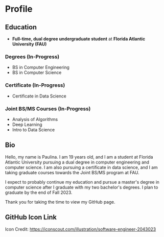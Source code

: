 # Profile


## Education
- **Full-time, dual degree undergraduate student** at **Florida Atlantic University (FAU)**
### Degrees (In-Progress)
- BS in Computer Engineering
- BS in Computer Science 
### Certificate (In-Progress)
- Certificate in Data Science
### Joint BS/MS Courses (In-Progress)
- Analysis of Algorithms 
- Deep Learning
- Intro to Data Science


## Bio
Hello, my name is Paulina. I am 19 years old, and I am a student at Florida Atlantic University pursuing a dual degree in computer engineering and computer science. I am also pursuing a certificate in data science, and I am taking graduate courses towards the Joint BS/MS program at FAU.

I expect to probably continue my education and pursue a master's degree in computer science after I graduate with my two bachelor's degrees. I plan to graduate by the end of Fall 2023. 

Thank you for taking the time to view my GitHub page. 


## GitHub Icon Link
Icon Credit: https://iconscout.com/illustration/software-engineer-2043023
